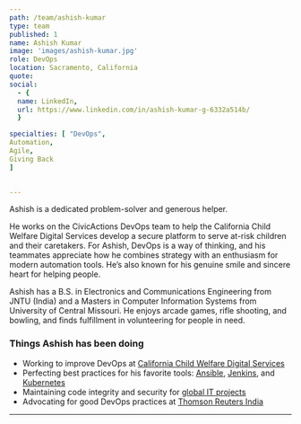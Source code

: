 ```yaml
---
path: /team/ashish-kumar
type: team
published: 1
name: Ashish Kumar
image: 'images/ashish-kumar.jpg'
role: DevOps
location: Sacramento, California
quote: 
social: 
  - {
  name: LinkedIn,
  url: https://www.linkedin.com/in/ashish-kumar-g-6332a514b/
  }

specialties: [ "DevOps",
Automation,
Agile,
Giving Back
]

  
---
```


Ashish is a dedicated problem-solver and generous helper. 

He works on the CivicActions DevOps team to help the California Child Welfare Digital Services develop a secure platform to serve at-risk children and their caretakers. For Ashish, DevOps is a way of thinking, and his teammates appreciate how he combines strategy with an enthusiasm for modern automation tools. He’s also known for his genuine smile and sincere heart for helping people.

Ashish has a B.S. in Electronics and Communications Engineering from JNTU (India) and a Masters in Computer Information Systems from University of Central Missouri.  He enjoys arcade games, rifle shooting, and bowling, and finds fulfillment in volunteering for people in need. 




### Things Ashish has been doing
* Working to improve DevOps at [California Child Welfare Digital Services](https://cwds.ca.gov/)
* Perfecting best practices for his favorite tools: [Ansible](https://www.ansible.com/), [Jenkins](https://jenkins.io/), and [Kubernetes](https://kubernetes.io/)
* Maintaining code integrity and security for [global IT projects](http://www.tekinvaderz.com/about-us.html)
* Advocating for good DevOps practices at [Thomson Reuters India](https://www.thomsonreuters.com/en/careers/where-we-are/india.html)


-------------------------------
